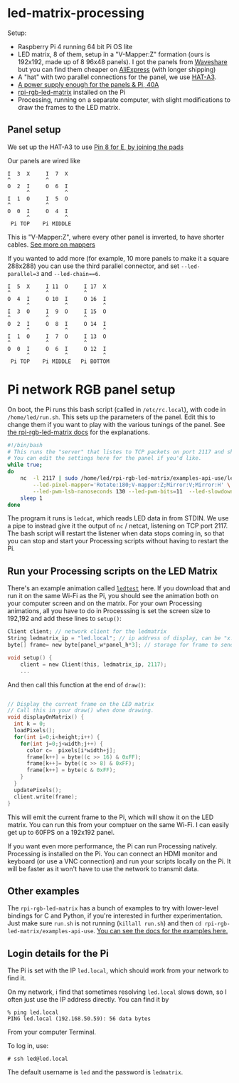 # led-matrix-processing

Setup:

 * Raspberry Pi 4 running 64 bit Pi OS lite
 * LED matrix, 8 of them, setup in a "V-Mapper:Z" formation (ours is 192x192, made up of 8 96x48 panels). I got the panels from [Waveshare](https://www.waveshare.com/rgb-matrix-p2.5-96x48-f.htm) but you can find them cheaper on [AliExpress](https://www.aliexpress.com/item/1005004448605301.html) (with longer shipping) 
 * A "hat" with two parallel connections for the panel, we use [HAT-A3](https://www.acmesystems.it/HAT-A3). 
 * [A power supply enough for the panels & Pi, 40A](https://www.amazon.com/dp/B01D8FLYW6)
 * [rpi-rgb-led-matrix](https://github.com/hzeller/rpi-rgb-led-matrix) installed on the Pi
 * Processing, running on a separate computer, with slight modifications to draw the frames to the LED matrix.


## Panel setup

We set up the HAT-A3 to use [Pin 8 for E, by joining the pads](https://github.com/hzeller/rpi-rgb-led-matrix?tab=readme-ov-file#64x64-with-e-line-on-adafruit-hatbonnet)

Our panels are wired like

```
I  3  X     I  7  X
^           ^ 
O  2  I     O  6  I
      ^           ^
I  1  O     I  5  O
^           ^    
O  0  I     O  4  I 
      ^           ^
 Pi TOP    Pi MIDDLE
```

This is "V-Mapper:Z", where every other panel is inverted, to have shorter cables. [See more on mappers](https://github.com/hzeller/rpi-rgb-led-matrix/tree/master/examples-api-use#remapping-coordinates)

If you wanted to add more (for example, 10 more panels to make it a square 288x288) you can use the third parallel connector, and set `--led-parallel=3` and `--led-chain==6`. 

```
I  5  X     I 11  O     I 17  X
^           ^           ^
O  4  I     O 10  I     O 16  I
      ^           ^           ^  
I  3  O     I  9  O     I 15  O
^           ^           ^
O  2  I     O  8  I     O 14  I
      ^           ^           ^
I  1  O     I  7  O     I 13  O
^           ^           ^
O  0  I     O  6  I     O 12  I 
      ^           ^           ^
 Pi TOP    Pi MIDDLE   Pi BOTTOM
```


# Pi network RGB panel setup

On boot, the Pi runs this bash script (called in `/etc/rc.local`), with code in `/home/led/run.sh`. This sets up the parameters of the panel. Edit this to change them if you want to play with the various tunings of the panel. See [the rpi-rgb-led-matrix docs](https://github.com/hzeller/rpi-rgb-led-matrix) for the explanations.


```bash
#!/bin/bash
# This runs the "server" that listes to TCP packets on port 2117 and shows them on the screen
# You can edit the settings here for the panel if you'd like. 
while true;
do
    nc  -l 2117 | sudo /home/led/rpi-rgb-led-matrix/examples-api-use/ledcat --led-cols=96 --led-rows=48 --led-chain=4 --led-parallel=2 \
        --led-pixel-mapper='Rotate:180;V-mapper:Z;Mirror:V;Mirror:H' \
        --led-pwm-lsb-nanoseconds 130 --led-pwm-bits=11  --led-slowdown-gpio=4 --led-brightness=100
    sleep 1
done

```

The program it runs is `ledcat`, which reads LED data in from STDIN. We use a pipe to instead give it the output of `nc` / netcat, listening on TCP port 2117. The bash script will restart the listener when data stops coming in, so that you can stop and start your Processing scripts without having to restart the Pi. 


## Run your Processing scripts on the LED Matrix

There's an example animation called [`ledtest`](https://github.com/bwhitman/led-matrix-processing/blob/main/ledtest/ledtest.pde) here. If you download that and run it on the same Wi-Fi as the Pi, you should see the animation both on your computer screen and on the matrix. For your own Processing animations, all you have to do in Processsing is set the screen size to 192,192 and add these lines to `setup()`:

```c
Client client; // network client for the ledmatrix
String ledmatrix_ip = "led.local"; // ip address of display, can be "x.local" or "192.168.x.x" 
byte[] frame= new byte[panel_w*panel_h*3]; // storage for frame to send to panel

void setup() {
    client = new Client(this, ledmatrix_ip, 2117);
    ...
```

And then call this function at the end of `draw()`:

```c

// Display the current frame on the LED matrix
// Call this in your draw() when done drawing.
void displayOnMatrix() {
  int k = 0;
  loadPixels();
  for(int i=0;i<height;i++) {
    for(int j=0;j<width;j++) {
      color c=  pixels[i*width+j];
      frame[k++] = byte((c >> 16) & 0xFF);  
      frame[k++]= byte((c >> 8) & 0xFF);
      frame[k++] = byte(c & 0xFF);
    }
  }
  updatePixels();
  client.write(frame);
}
```

This will emit the current frame to the Pi, which will show it on the LED matrix. You can run this from your comptuer on the same Wi-Fi. I can easily get up to 60FPS on a 192x192 panel.

If you want even more performance, the Pi can run Processing natively. Processing is installed on the Pi. You can connect an HDMI monitor and keyboard (or use a VNC connection) and run your scripts locally on the Pi. It will be faster as it won't have to use the network to transmit data. 

## Other examples

The `rpi-rgb-led-matrix` has a bunch of examples to try with lower-level bindings for C and Python, if you're interested in further experimentation. Just make sure `run.sh` is not running (`killall run.sh`) and then `cd rpi-rgb-led-matrix/examples-api-use`. [You can see the docs for the examples here.](https://github.com/hzeller/rpi-rgb-led-matrix/tree/master/examples-api-use)


## Login details for the Pi

The Pi is set with the IP `led.local`, which should work from your network to find it.

On my network, i find that sometimes resolving `led.local` slows down, so I often just use the IP address directly. You can find it by

```
% ping led.local
PING led.local (192.168.50.59): 56 data bytes
```

From your computer Terminal.


To log in, use:
```
# ssh led@led.local
```

The default username is `led` and the password is `ledmatrix`.









